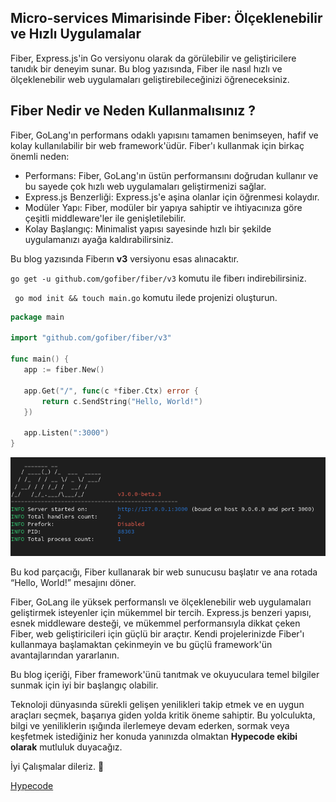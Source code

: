 ## Micro-services Mimarisinde Fiber: Ölçeklenebilir ve Hızlı Uygulamalar

Fiber, Express.js'in Go versiyonu olarak da görülebilir ve geliştiricilere tanıdık bir deneyim sunar. Bu blog yazısında, Fiber ile nasıl hızlı ve ölçeklenebilir web uygulamaları geliştirebileceğinizi öğreneceksiniz.

## Fiber Nedir ve Neden Kullanmalısınız ?

Fiber, GoLang'ın performans odaklı yapısını tamamen benimseyen, hafif ve kolay kullanılabilir bir web framework'üdür. Fiber'ı kullanmak için birkaç önemli neden:

- Performans: Fiber, GoLang'ın üstün performansını doğrudan kullanır ve bu sayede çok hızlı web uygulamaları geliştirmenizi sağlar.
- Express.js Benzerliği: Express.js'e aşina olanlar için öğrenmesi kolaydır.
- Modüler Yapı: Fiber, modüler bir yapıya sahiptir ve ihtiyacınıza göre çeşitli middleware'ler ile genişletilebilir.
- Kolay Başlangıç: Minimalist yapısı sayesinde hızlı bir şekilde uygulamanızı ayağa kaldırabilirsiniz.

Bu blog yazısında Fiberın **v3** versiyonu esas alınacaktır.

`go get -u github.com/gofiber/fiber/v3` komutu ile fiberı indirebilirsiniz.

` go mod init && touch main.go` komutu ilede projenizi oluşturun.

```go
package main

import "github.com/gofiber/fiber/v3"

func main() {
   app := fiber.New()

   app.Get("/", func(c *fiber.Ctx) error {
       return c.SendString("Hello, World!")
   })

   app.Listen(":3000")
}
```

![Golang Fiber - Hypecode](https://raw.githubusercontent.com/hypecode-tech/blogs/main/fiber-ile-microservis/terminal-output.webp)


Bu kod parçacığı, Fiber kullanarak bir web sunucusu başlatır ve ana rotada “Hello, World!” mesajını döner.

Fiber, GoLang ile yüksek performanslı ve ölçeklenebilir web uygulamaları geliştirmek isteyenler için mükemmel bir tercih. Express.js benzeri yapısı, esnek middleware desteği, ve mükemmel performansıyla dikkat çeken Fiber, web geliştiricileri için güçlü bir araçtır. Kendi projelerinizde Fiber'ı kullanmaya başlamaktan çekinmeyin ve bu güçlü framework'ün avantajlarından yararlanın.

Bu blog içeriği, Fiber framework'ünü tanıtmak ve okuyuculara temel bilgiler sunmak için iyi bir başlangıç olabilir.

Teknoloji dünyasında sürekli gelişen yenilikleri takip etmek ve en uygun araçları seçmek, başarıya giden yolda kritik öneme sahiptir. Bu yolculukta, bilgi ve yeniliklerin ışığında ilerlemeye devam ederken, sormak veya keşfetmek istediğiniz her konuda yanınızda olmaktan **Hypecode ekibi olarak** mutluluk duyacağız.

İyi Çalışmalar dileriz. 🌟

[Hypecode](https://hypecode.tech)
